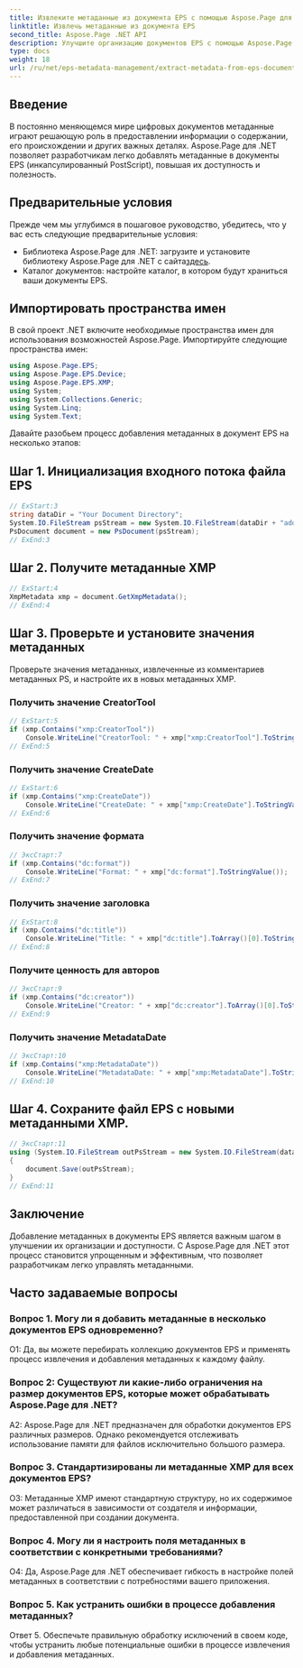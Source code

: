 ```yaml
---
title: Извлеките метаданные из документа EPS с помощью Aspose.Page для .NET
linktitle: Извлечь метаданные из документа EPS
second_title: Aspose.Page .NET API
description: Улучшите организацию документов EPS с помощью Aspose.Page для .NET. Легко добавляйте метаданные для улучшения доступности и поиска информации.
type: docs
weight: 18
url: /ru/net/eps-metadata-management/extract-metadata-from-eps-document/
---
```

## Введение

В постоянно меняющемся мире цифровых документов метаданные играют решающую роль в предоставлении информации о содержании, его происхождении и других важных деталях. Aspose.Page для .NET позволяет разработчикам легко добавлять метаданные в документы EPS (инкапсулированный PostScript), повышая их доступность и полезность.

## Предварительные условия

Прежде чем мы углубимся в пошаговое руководство, убедитесь, что у вас есть следующие предварительные условия:

-  Библиотека Aspose.Page для .NET: загрузите и установите библиотеку Aspose.Page для .NET с сайта[здесь](https://releases.aspose.com/page/net/).
- Каталог документов: настройте каталог, в котором будут храниться ваши документы EPS.

## Импортировать пространства имен

В свой проект .NET включите необходимые пространства имен для использования возможностей Aspose.Page. Импортируйте следующие пространства имен:

```csharp
using Aspose.Page.EPS;
using Aspose.Page.EPS.Device;
using Aspose.Page.EPS.XMP;
using System;
using System.Collections.Generic;
using System.Linq;
using System.Text;
```

Давайте разобьем процесс добавления метаданных в документ EPS на несколько этапов:

## Шаг 1. Инициализация входного потока файла EPS

```csharp
// ExStart:3
string dataDir = "Your Document Directory";
System.IO.FileStream psStream = new System.IO.FileStream(dataDir + "add_input.eps", System.IO.FileMode.Open, System.IO.FileAccess.Read);
PsDocument document = new PsDocument(psStream);
// ExEnd:3
```

## Шаг 2. Получите метаданные XMP

```csharp
// ExStart:4
XmpMetadata xmp = document.GetXmpMetadata();
// ExEnd:4
```

## Шаг 3. Проверьте и установите значения метаданных

Проверьте значения метаданных, извлеченные из комментариев метаданных PS, и настройте их в новых метаданных XMP.

### Получить значение CreatorTool

```csharp
// ExStart:5
if (xmp.Contains("xmp:CreatorTool"))
    Console.WriteLine("CreatorTool: " + xmp["xmp:CreatorTool"].ToStringValue());
// ExEnd:5
```

### Получить значение CreateDate

```csharp
// ExStart:6
if (xmp.Contains("xmp:CreateDate"))
    Console.WriteLine("CreateDate: " + xmp["xmp:CreateDate"].ToStringValue());
// ExEnd:6
```

### Получить значение формата

```csharp
// ЭксСтарт:7
if (xmp.Contains("dc:format"))
    Console.WriteLine("Format: " + xmp["dc:format"].ToStringValue());
// ExEnd:7
```

### Получить значение заголовка

```csharp
// ExStart:8
if (xmp.Contains("dc:title"))
    Console.WriteLine("Title: " + xmp["dc:title"].ToArray()[0].ToStringValue());
// ExEnd:8
```

### Получите ценность для авторов

```csharp
// ЭксСтарт:9
if (xmp.Contains("dc:creator"))
    Console.WriteLine("Creator: " + xmp["dc:creator"].ToArray()[0].ToStringValue());
// ExEnd:9
```

### Получить значение MetadataDate

```csharp
// ЭксСтарт:10
if (xmp.Contains("xmp:MetadataDate"))
    Console.WriteLine("MetadataDate: " + xmp["xmp:MetadataDate"].ToStringValue());
// ExEnd:10
```

## Шаг 4. Сохраните файл EPS с новыми метаданными XMP.

```csharp
// ЭксСтарт:11
using (System.IO.FileStream outPsStream = new System.IO.FileStream(dataDir + "add_output.eps", System.IO.FileMode.Create, System.IO.FileAccess.Write))
{
    document.Save(outPsStream);
}
// ExEnd:11
```

## Заключение

Добавление метаданных в документы EPS является важным шагом в улучшении их организации и доступности. С Aspose.Page для .NET этот процесс становится упрощенным и эффективным, что позволяет разработчикам легко управлять метаданными.

## Часто задаваемые вопросы

### Вопрос 1. Могу ли я добавить метаданные в несколько документов EPS одновременно?

О1: Да, вы можете перебирать коллекцию документов EPS и применять процесс извлечения и добавления метаданных к каждому файлу.

### Вопрос 2: Существуют ли какие-либо ограничения на размер документов EPS, которые может обрабатывать Aspose.Page для .NET?

A2: Aspose.Page для .NET предназначен для обработки документов EPS различных размеров. Однако рекомендуется отслеживать использование памяти для файлов исключительно большого размера.

### Вопрос 3. Стандартизированы ли метаданные XMP для всех документов EPS?

О3: Метаданные XMP имеют стандартную структуру, но их содержимое может различаться в зависимости от создателя и информации, предоставленной при создании документа.

### Вопрос 4. Могу ли я настроить поля метаданных в соответствии с конкретными требованиями?

О4: Да, Aspose.Page для .NET обеспечивает гибкость в настройке полей метаданных в соответствии с потребностями вашего приложения.

### Вопрос 5. Как устранить ошибки в процессе добавления метаданных?

Ответ 5. Обеспечьте правильную обработку исключений в своем коде, чтобы устранить любые потенциальные ошибки в процессе извлечения и добавления метаданных.